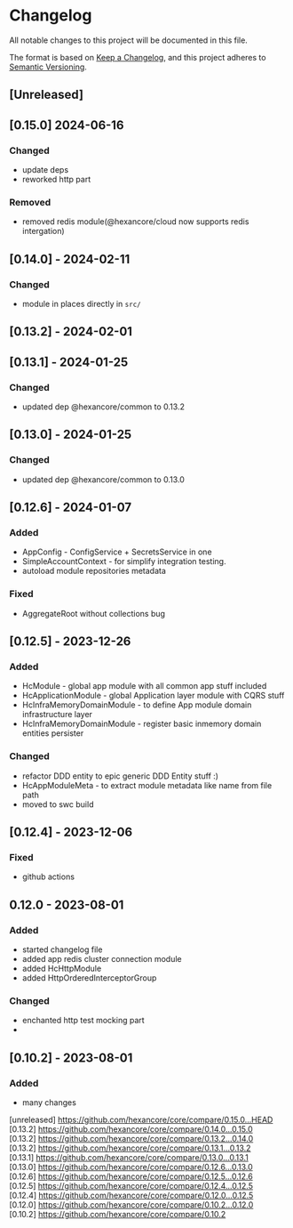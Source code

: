 # Changelog
All notable changes to this project will be documented in this file.

The format is based on [Keep a Changelog](https://keepachangelog.com/en/1.0.0/),
and this project adheres to [Semantic Versioning](https://semver.org/spec/v2.0.0.html).

## [Unreleased]

## [0.15.0] 2024-06-16

### Changed

- update deps
- reworked http part

### Removed

- removed redis module(@hexancore/cloud now supports redis intergation)

## [0.14.0] - 2024-02-11

### Changed

- module in places directly in `src/`

## [0.13.2] - 2024-02-01

## [0.13.1] - 2024-01-25

### Changed

- updated dep @hexancore/common to 0.13.2

## [0.13.0] - 2024-01-25

### Changed

- updated dep @hexancore/common to 0.13.0

## [0.12.6] - 2024-01-07

### Added

- AppConfig - ConfigService + SecretsService in one 
- SimpleAccountContext - for simplify integration testing.
- autoload module repositories metadata

### Fixed

- AggregateRoot without collections bug

## [0.12.5] - 2023-12-26

### Added

- HcModule - global app module with all common app stuff included
- HcApplicationModule - global Application layer module with CQRS stuff
- HcInfraMemoryDomainModule - to define App module domain infrastructure layer 
- HcInfraMemoryDomainModule - register basic inmemory domain entities persister

### Changed

- refactor DDD entity to epic generic DDD Entity stuff :)
- HcAppModuleMeta - to extract module metadata like name from file path
- moved to swc build

## [0.12.4] - 2023-12-06

### Fixed

- github actions

## 0.12.0 - 2023-08-01

### Added

- started changelog file
- added app redis cluster connection module
- added HcHttpModule
- added HttpOrderedInterceptorGroup

### Changed

- enchanted http test mocking part
-
## [0.10.2] - 2023-08-01

### Added

- many changes

[unreleased] https://github.com/hexancore/core/compare/0.15.0...HEAD  
[0.13.2] https://github.com/hexancore/core/compare/0.14.0...0.15.0   
[0.13.2] https://github.com/hexancore/core/compare/0.13.2...0.14.0   
[0.13.2] https://github.com/hexancore/core/compare/0.13.1...0.13.2   
[0.13.1] https://github.com/hexancore/core/compare/0.13.0...0.13.1   
[0.13.0] https://github.com/hexancore/core/compare/0.12.6...0.13.0   
[0.12.6] https://github.com/hexancore/core/compare/0.12.5...0.12.6   
[0.12.5] https://github.com/hexancore/core/compare/0.12.4...0.12.5   
[0.12.4] https://github.com/hexancore/core/compare/0.12.0...0.12.5   
[0.12.0] https://github.com/hexancore/core/compare/0.10.2...0.12.0   
[0.10.2] https://github.com/hexancore/core/compare/0.10.2   
